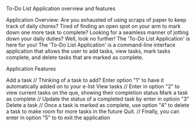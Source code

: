 To-Do List Application overview and features

Application Overview: Are you exhausted of using scraps of paper to keep track of daily chores? 
Tired of finding an open spot on your arm to mark down one more task to complete? 
Looking for a seamless manner of jotting down your daily duties? Well, look no further! 
The 'To-Do List Application' is here for you! The 'To-Do List Application' is a command-line interface application
that allows the user to add tasks, view tasks, mark tasks complete, and delete tasks that are marked as complete.

Application Features

Add a task // Thinking of a task to add? Enter option "1" to have it automatically added on to your e-list
View tasks // Enter in option "2" to view current tasks on the que, showing their completion status
Mark a task as complete // Update the status of a completed task by enter in optioin "3"
Delete a task // Once a task is marked as complete, use option "4" to delete a task to make room for more tasks in the future
Quit. // Finally, you can enter in option "5" to to exit the application
